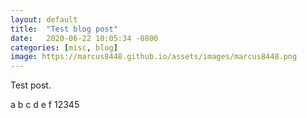 ```yaml
---
layout: default
title:  "Test blog post"
date:   2020-06-22 10:05:34 -0800
categories: [misc, blog]
image: https://marcus8448.github.io/assets/images/marcus8448.png
---
```

Test post.

a b c d e f
12345